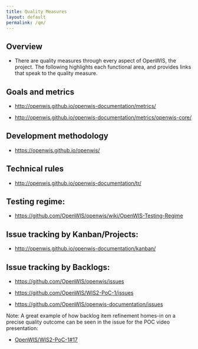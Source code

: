 ```yaml
---
title: Quality Measures
layout: default
permalink: /qm/
---
```


## Overview

- There are quality measures through every aspect of OpenWIS, the project.  The following highlights each functional area, and provides links that speak to the quality measure.

## **Goals and metrics**

- http://openwis.github.io/openwis-documentation/metrics/

- http://openwis.github.io/openwis-documentation/metrics/openwis-core/

## **Development methodology**

- https://openwis.github.io/openwis/

## **Technical rules**

- http://openwis.github.io/openwis-documentation/tr/

## **Testing regime:**

- https://github.com/OpenWIS/openwis/wiki/OpenWIS-Testing-Regime

## **Issue tracking by Kanban/Projects:**

- http://openwis.github.io/openwis-documentation/kanban/

## **Issue tracking by Backlogs:**

- https://github.com/OpenWIS/openwis/issues

- https://github.com/OpenWIS/WIS2-PoC-1/issues

- https://github.com/OpenWIS/openwis-documentation/issues

Note:  A great example of how backlog item refinement homes-in on a precise quality outcome can be seen in the issue for the POC video presentation:

- [OpenWIS/WIS2-PoC-1#17](https://github.com/OpenWIS/WIS2-PoC-1/issues/17)

